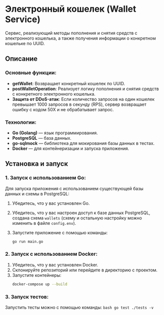 # Электронный кошелек (Wallet Service)

Сервис, реализующий методы пополнения и снятия средств с электронного кошелька, а также получения информации о конкретном кошельке по UUID.

## Описание

### Основные функции:

- **getWallet**: Возвращает конкретный кошелек по UUID.
- **postWalletOperation**: Реализует логику пополнения и снятия средств с конкретного электронного кошелька.
- **Защита от DDoS-атак**: Если количество запросов на один кошелек превышает 1000 запросов в секунду (RPS), сервер возвращает ошибку с кодом 50X и не обрабатывает запрос.

### Технологии:

- **Go (Golang)** — язык программирования.
- **PostgreSQL** — база данных.
- **go-sqlmock** — библиотека для мокирования базы данных в тестах.
- **Docker** — для контейнеризации и запуска приложения.

## Установка и запуск

### 1. Запуск с использованием Go:

Для запуска приложения с использованием существующей базы данных и схемы в PostgreSQL:

1. Убедитесь, что у вас установлен Go.
2. Убедитесь, что у вас настроен доступ к базе данных PostgreSQL, создана схема `wallets` (схему и остальную настройку можно изменить в файле `config.env`).
3. Запустите приложение с помощью команды:

   ```bash
   go run main.go
   ```

### 2. Запуск с использованием Docker:

1. Убедитесь, что у вас установлен Docker.
2. Склонируйте репозиторий или перейдите в директорию с проектом.
3. Запустите контейнеры:
   ```bash
   docker-compose up --build
   ```

### 3. Запуск тестов:

Запустить тесты можно с помощью команды:
`bash
    go test ./tests -v
    `
